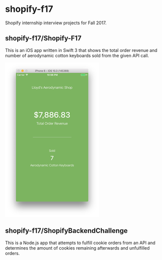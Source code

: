# shopify-f17
Shopify internship interview projects for Fall 2017.

## shopify-f17/Shopify-F17

This is an iOS app written in Swift 3 that shows the total order revenue and number of aerodynamic cotton keyboards sold from the given API call.

![Screenshot](https://github.com/lloydtorres/shopify-f17/raw/master/Shopify-F17/screenshot.png)

## shopify-f17/ShopifyBackendChallenge

This is a Node.js app that attempts to fulfill cookie orders from an API and determines the amount of cookies remaining afterwards and unfulfilled orders.
